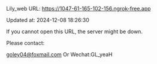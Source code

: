 Lily_web URL: https://1047-61-165-102-156.ngrok-free.app

Updated at: 2024-12-08 18:26:30

If you cannot open this URL, the server might be down.

Please contact: 

goley04@foxmail.com Or Wechat:GL_yeaH